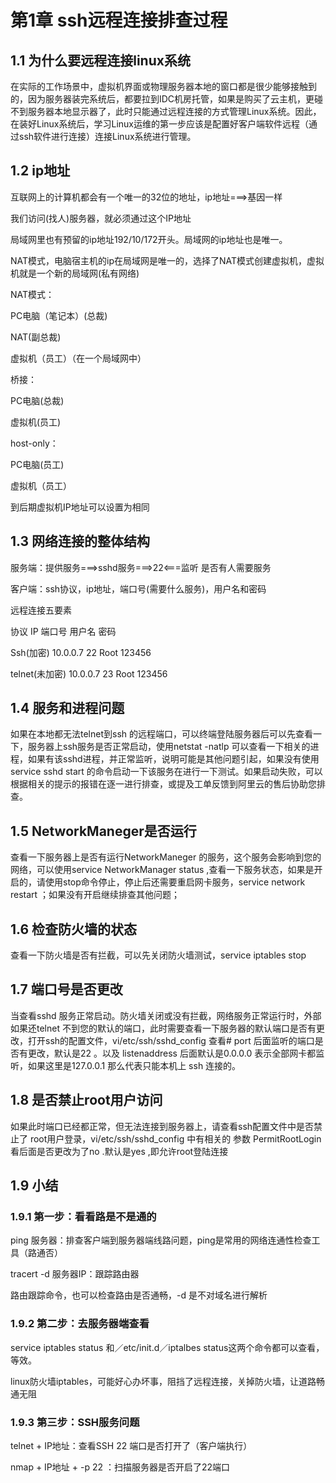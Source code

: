 # 第1章 ssh远程连接排查过程

## 1.1 为什么要远程连接linux系统

在实际的工作场景中，虚拟机界面或物理服务器本地的窗口都是很少能够接触到的，因为服务器装完系统后，都要拉到IDC机房托管，如果是购买了云主机，更碰不到服务器本地显示器了，此时只能通过远程连接的方式管理Linux系统。因此，在装好Linux系统后，学习Linux运维的第一步应该是配置好客户端软件远程（通过ssh软件进行连接）连接Linux系统进行管理。

## 1.2 ip地址

互联网上的计算机都会有一个唯一的32位的地址，ip地址===&gt;基因一样

我们访问\(找人\)服务器，就必须通过这个IP地址

局域网里也有预留的ip地址192/10/172开头。局域网的ip地址也是唯一。

NAT模式，电脑宿主机的ip在局域网是唯一的，选择了NAT模式创建虚拟机，虚拟机就是一个新的局域网\(私有网络\)

NAT模式：

PC电脑（笔记本）\(总裁\)

NAT\(副总裁\)

虚拟机（员工）（在一个局域网中）

桥接：

PC电脑\(总裁\)

虚拟机\(员工\)

host-only：

PC电脑\(员工\)

虚拟机（员工）

到后期虚拟机IP地址可以设置为相同

## 1.3 网络连接的整体结构

服务端：提供服务===&gt;sshd服务===&gt;22&lt;===监听 是否有人需要服务

客户端：ssh协议，ip地址，端口号\(需要什么服务\)，用户名和密码

远程连接五要素

协议 IP 端口号 用户名 密码

Ssh\(加密\) 10.0.0.7 22 Root 123456

telnet\(未加密\) 10.0.0.7 23 Root 123456

## 1.4 服务和进程问题

如果在本地都无法telnet到ssh 的远程端口，可以终端登陆服务器后可以先查看一下，服务器上ssh服务是否正常启动，使用netstat -natlp 可以查看一下相关的进程，如果有该sshd进程，并正常监听，说明可能是其他问题引起，如果没有使用service sshd start 的命令启动一下该服务在进行一下测试。如果启动失败，可以根据相关的提示的报错在逐一进行排查，或提及工单反馈到阿里云的售后协助您排查。

## 1.5 NetworkManeger是否运行

查看一下服务器上是否有运行NetworkManeger 的服务，这个服务会影响到您的网络，可以使用service NetworkManager status ,查看一下服务状态，如果是开启的，请使用stop命令停止，停止后还需要重启网卡服务，service network restart ；如果没有开启继续排查其他问题；

## 1.6 检查防火墙的状态

查看一下防火墙是否有拦截，可以先关闭防火墙测试，service iptables stop

## 1.7 端口号是否更改

当查看sshd 服务正常启动。防火墙关闭或没有拦截，网络服务正常运行时，外部如果还telnet 不到您的默认的端口，此时需要查看一下服务器的默认端口是否有更改，打开ssh的配置文件，vi/etc/ssh/sshd\_config 查看\# port 后面监听的端口是否有更改，默认是22 。以及 listenaddress 后面默认是0.0.0.0 表示全部网卡都监听，如果这里是127.0.0.1 那么代表只能本机上 ssh 连接的。

## 1.8 是否禁止root用户访问

如果此时端口已经都正常，但无法连接到服务器上，请查看ssh配置文件中是否禁止了 root用户登录，vi/etc/ssh/sshd\_config 中有相关的 参数 PermitRootLogin 看后面是否更改为了no .默认是yes ,即允许root登陆连接

## 1.9 小结

### 1.9.1 第一步：看看路是不是通的

ping 服务器：排查客户端到服务器端线路问题，ping是常用的网络连通性检查工具（路通否）

tracert -d 服务器IP：跟踪路由器

路由跟踪命令，也可以检查路由是否通畅，-d 是不对域名进行解析

### 1.9.2 第二步：去服务器端查看

service iptables status 和／etc/init.d／iptalbes status这两个命令都可以查看，等效。

linux防火墙iptables，可能好心办坏事，阻挡了远程连接，关掉防火墙，让道路畅通无阻

### 1.9.3 第三步：SSH服务问题

telnet + IP地址：查看SSH 22 端口是否打开了（客户端执行）

nmap + IP地址 + -p 22 ：扫描服务器是否开启了22端口

